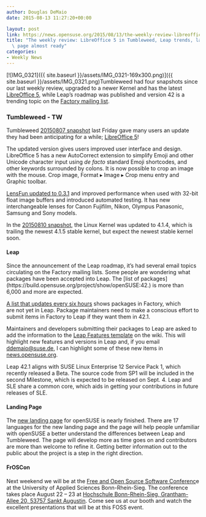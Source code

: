 ```yaml
---
author: Douglas DeMaio
date: 2015-08-13 11:27:20+00:00

layout: post
link: https://news.opensuse.org/2015/08/13/the-weekly-review-libreoffice-5-in-tumbleweed-leap-trends-landing-page-almost-ready/
title: "The weekly review: LibreOffice 5 in Tumbleweed, Leap trends, landing\
  \ page almost ready"
categories:
- Weekly News
---
```

[![IMG_0321]({{ site.baseurl }}/assets/IMG_0321-169x300.png)]({{ site.baseurl }}/assets/IMG_0321.png)Tumbleweed had four snapshots since our last weekly review, upgraded to a newer Kernel and has the latest [LibreOffice 5](https://blog.documentfoundation.org/2015/08/05/libreoffice-5-0-stands-out-from-the-office-suite-crowd/), while Leap’s roadmap was published and version 42 is a trending topic on the [Factory mailing list](http://lists.opensuse.org/opensuse-factory/).


### **Tumbleweed - TW**


Tumbleweed [20150807 snapshot](http://lists.opensuse.org/opensuse-factory/2015-08/msg00277.html) last Friday gave many users an update they had been anticipating for a while; [LibreOffice 5](https://blog.documentfoundation.org/2015/08/05/libreoffice-5-0-stands-out-from-the-office-suite-crowd/)!

The updated version gives users improved user interface and design. LibreOffice 5 has a new AutoCorrect extension to simplify Emoji and other Unicode character input using _de facto_ standard Emoji shortcodes, and other keywords surrounded by colons. It is now possible to crop an image with the mouse. Crop image, Format ▸ Image ▸ Crop menu entry and Graphic toolbar.

[LensFun updated to 0.3.1](http://lensfun.sourceforge.net/changelog/2015/05/10/Release-0.3.1-Changelog/) and improved performance when used with 32-bit float image buffers and introduced automated testing. It has new interchangeable lenses for Canon Fujifilm, Nikon, Olympus Panasonic, Samsung and Sony models.

In the [20150810 snapshot](http://lists.opensuse.org/opensuse-factory/2015-08/msg00284.html), the Linux Kernel was updated to 4.1.4, which is trailing the newest 4.1.5 stable kernel, but expect the newest stable kernel soon.


#### Leap


<!-- more -->Since the announcement of the Leap roadmap, it’s had several email topics circulating on the Factory mailing lists. Some people are wondering what packages have been accepted into Leap. The [list of packages](https://build.opensuse.org/project/show/openSUSE:42.) is more than 6,000 and more are expected.

[A list that updates every six hours](https://forum.suse.org.cn/leap.html) shows packages in Factory, which are not yet in Leap. Package maintainers need to make a conscious effort to submit items in Factory to Leap if they want them in 42.1.

Maintainers and developers submitting their packages to Leap are asked to add the information to the [Leap Features ](https://en.opensuse.org/openSUSE:Major_features42.1)[template](https://en.opensuse.org/openSUSE:Major_features42.1) on the wiki. This will highlight new features and versions in Leap and, if you email [ddemaio@suse.de](mailto:ddemaio@suse.de), I can highlight some of these new items in [news.opensuse.org](https://news.opensuse.org/).

Leap 42.1 aligns with SUSE Linux Enterprise 12 Service Pack 1, which recently released a Beta. The source code from SP1 will be included in the second Milestone, which is expected to be released on Sept. 4. Leap and SLE share a common core, which aids in getting your contributions in future releases of SLE.


#### Landing Page


The [new landing page](http://cyntss.github.io/opensuse-landing-page/#) for openSUSE is nearly finished. There are 17 languages for the new landing page and the page will help people unfamiliar with openSUSE a better understand the differences between Leap and Tumbleweed. The page will develop more as time goes on and contributors are more than welcome to refine it. Getting better information out to the public about the project is a step in the right direction.


#### FrOSCon


Next weekend we will be at the [Free and Open Source Software Conferenc](https://www.froscon.de/en/home/)e at the University of Applied Sciences Bonn-Rhein-Sieg. The conference takes place August 22 – 23 at [Hochschule Bonn-Rhein-Sieg, Grantham-Allee 20, 53757 Sankt Augustin](http://www.openstreetmap.org/?minlon=7.18247890472412&minlat=50.7794532775879&maxlon=7.18388938903809&maxlat=50.7800941467285#map=19/50.77977/7.18318). Come see us at our booth and watch the excellent presentations that will be at this FOSS event.		
